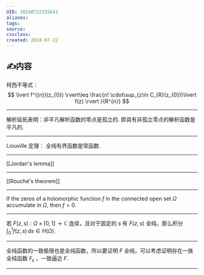 ```yaml
---
UID: 20240722155641 
aliases: 
tags: 
source: 
cssclass: 
created: 2024-07-22
---
```


## ✍内容
柯西不等式：
$$
\lvert f^{(n)}(z_{0}) \rvert\leq \frac{n! \cdot\sup_{z\in C_{R}(z_{0})}\lvert f(z) \rvert }{R^{n}} 
$$

---
解析延拓表明：非平凡解析函数的零点是孤立的. 即具有非孤立零点的解析函数是平凡的.

---
Liouville 定理：
全纯有界函数是常函数.

---
[[Jordan's lemma]]

---
[[Rouché's theorem]]

---
If the zeros of a holomorphic function $f$ in the connected open set $Ω$ accumulate in $Ω$, then $f =0$.

---
若 $\displaystyle F(z,s):\Omega \times[0,1]\to \mathbb{C}$ 连续，且对于固定的 $\displaystyle s$ 有 $\displaystyle F(z,s)$ 全纯，那么积分 $\displaystyle \int_{0}^{1} f (z, s) \, ds\in H(\Omega)$.

---
全纯函数的一致极限也是全纯函数，所以要证明 $\displaystyle F$ 全纯，可以考虑证明存在一族全纯函数 $\displaystyle F_{\epsilon}$ ，一致逼近 $\displaystyle F$.

---

